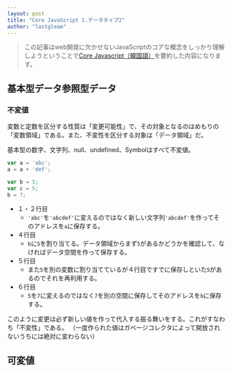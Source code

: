 ```yaml
---
layout: post
title: "Core JavaScript 1.データタイプ2"
author: "lastgleam"
---
```

> この記事はweb開発に欠かせないJavaScriptのコアな概念をしっかり理解しようということで[Core Javascript（韓国語）](https://wikibook.co.kr/corejs/?ckattempt=1)を要約した内容になります。

## 基本型データ参照型データ

### 不変値

変数と定数を区分する性質は「変更可能性」で、その対象となるのはめもりの「変数領域」である。また、不変性を区分する対象は「データ領域」だ。

基本型の数字、文字列、null、undefined、Symbolはすべて不変値。

```javascript
var a = 'abc';
a = a + 'def';

var b = 5;
var c = 5;
b = 7;
```

- １・２行目
  - `'abc'`を`'abcdef'`に変えるのではなく新しい文字列`'abcdef'`を作ってそのアドレスを`a`に保存する。
- ４行目
  - `b`に`5`を割り当てる。データ領域からまず`5`があるかどうかを確認して、なければデータ空間を作って保存する。
- ５行目
  - また`5`を別の変数に割り当てているが４行目ですでに保存しといた`5`があるのでそれを再利用する。
- ６行目
  - `5`を`7`に変えるのではなく`7`を別の空間に保存してそのアドレスを`b`に保存する。

このように変更は必ず新しい値を作って代入する振る舞いをする。これがすなわち「不変性」である。
（一度作られた値はガベージコレクタによって開放されないうちには絶対に変わらない）

## 可変値
